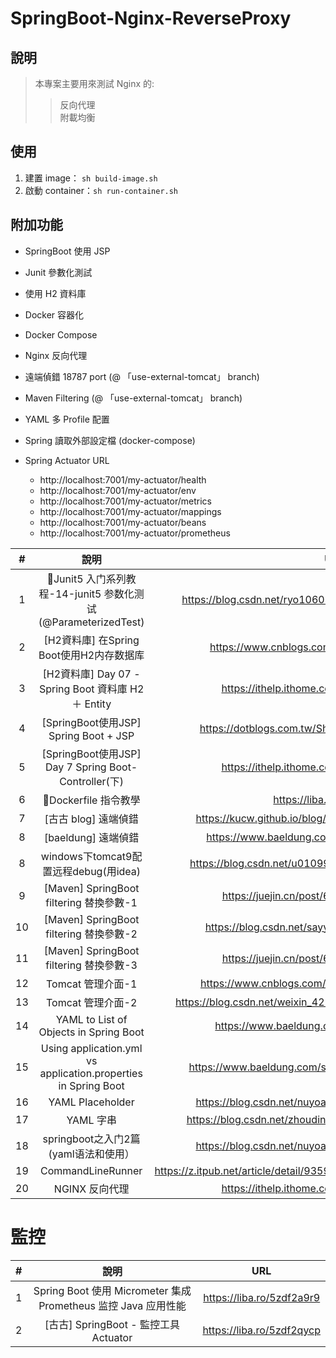 # SpringBoot-Nginx-ReverseProxy

## 說明
> 本專案主要用來測試 Nginx 的:
>>反向代理\
>>附載均衡

## 使用
1. 建置 image： ```sh build-image.sh```
2. 啟動 container：```sh run-container.sh```

## 附加功能
 - SpringBoot 使用 JSP
 - Junit 參數化測試
 - 使用 H2 資料庫
 - Docker 容器化
 - Docker Compose
 - Nginx 反向代理
 - 遠端偵錯 18787 port (@ 「use-external-tomcat」 branch)
 - Maven Filtering (@ 「use-external-tomcat」 branch)
 - YAML 多 Profile 配置
 - Spring 讀取外部設定檔 (docker-compose)

- Spring Actuator URL
    - http://localhost:7001/my-actuator/health
    - http://localhost:7001/my-actuator/env
    - http://localhost:7001/my-actuator/metrics
    - http://localhost:7001/my-actuator/mappings
    - http://localhost:7001/my-actuator/beans
    - http://localhost:7001/my-actuator/prometheus

| #  |                               說明                               |                                 URL                                 |
|:--:|:--------------------------------------------------------------:|:-------------------------------------------------------------------:|
| 1  |      🚩Junit5 入门系列教程-14-junit5 参数化测试(@ParameterizedTest)       |    https://blog.csdn.net/ryo1060732496/article/details/80823696     |
| 2  |            [H2資料庫]            在Spring Boot使用H2内存数据库            |           https://www.cnblogs.com/flydean/p/12680291.html           |
| 3  |          [H2資料庫] Day 07 - Spring Boot 資料庫 H2 ＋ Entity          |           https://ithelp.ithome.com.tw/articles/10237915            |
| 4  |              [SpringBoot使用JSP] Spring Boot + JSP               |         https://dotblogs.com.tw/ShihGoGo/2022/06/23/153716          |
| 5  |       [SpringBoot使用JSP]  Day 7 Spring Boot-Controller(下)       |           https://ithelp.ithome.com.tw/articles/10194035            |
| 6  |                       🚩Dockerfile 指令教學                        |                      https://liba.ro/5z94d0bqe                      |
| 7  |                         [古古 blog] 遠端偵錯                         |      https://kucw.github.io/blog/2020/1/intellij-remote-debug/      |
| 8  |                        [baeldung] 遠端偵錯                         |         https://www.baeldung.com/intellij-remote-debugging          |
| 8  |                windows下tomcat9配置远程debug(用idea)                 |      https://blog.csdn.net/u010999809/article/details/96761048      |
| 9  |              [Maven] SpringBoot filtering 替換參數-1               |             https://juejin.cn/post/6985810164620197902              |
| 10 |              [Maven] SpringBoot filtering 替換參數-2               |        https://blog.csdn.net/sayyy/article/details/114889238        |
| 11 |              [Maven] SpringBoot filtering 替換參數-3               |             https://juejin.cn/post/6844904185557680142              |
| 12 |                         Tomcat 管理介面-1                          |         https://www.cnblogs.com/wangjiming/p/12492764.html          |
| 13 |                         Tomcat 管理介面-2                          |   https://blog.csdn.net/weixin_42198656/article/details/121350952   |
| 14 |             YAML to List of Objects in Spring Boot             |           https://www.baeldung.com/spring-boot-yaml-list            |
| 15 | Using application.yml vs application.properties in Spring Boot |       https://www.baeldung.com/spring-boot-yaml-vs-properties       |
| 16 |                        YAML Placeholder                        |      https://blog.csdn.net/nuyoahso/article/details/115320410       |
| 17 |                            YAML 字串                             |    https://blog.csdn.net/zhoudingding/article/details/106251013     |
| 18 |                   springboot之入门2篇(yaml语法和使用）                   |      https://blog.csdn.net/nuyoahso/article/details/115320410       |
| 19 |                       CommandLineRunner                        | https://z.itpub.net/article/detail/9359DFC80B3615560719EA1529CD2520 |
| 20 |                           NGINX 反向代理                           |           https://ithelp.ithome.com.tw/articles/10221704            |


# 監控
| # |                          說明                          |            URL            |
|:-:|:----------------------------------------------------:|:-------------------------:|
| 1 | Spring Boot 使用 Micrometer 集成 Prometheus 监控 Java 应用性能 | https://liba.ro/5zdf2a9r9 |
| 2 |           [古古] SpringBoot - 監控工具 Actuator            | https://liba.ro/5zdf2qycp |